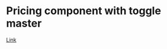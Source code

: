 <h1>Pricing component with toggle master</h1>
<a href="https://gbatz2.github.io/pricing-component-with-toggle-master/">Link</a>
